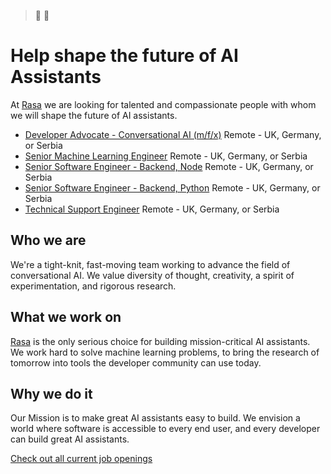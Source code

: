 > :robot: :speech_balloon:

# Help shape the future of AI Assistants

At [Rasa](https://rasa.com/) we are looking for talented and compassionate people with whom we will shape the future of AI assistants.


* [Developer Advocate - Conversational AI (m/f/x)](https://boards.greenhouse.io/rasa/jobs/4421201002?gh_src=d50afd4f2us "Developer Advocate - Conversational AI (m/f/x)") Remote - UK, Germany, or Serbia
* [Senior Machine Learning Engineer](https://boards.greenhouse.io/rasa/jobs/4971032002?gh_src=d50afd4f2us "Senior Machine Learning Engineer") Remote - UK, Germany, or Serbia
* [Senior Software Engineer - Backend, Node](https://boards.greenhouse.io/rasa/jobs/5001805002?gh_src=d50afd4f2us "Senior Software Engineer - Backend, Node") Remote - UK, Germany, or Serbia
* [Senior Software Engineer - Backend, Python](https://boards.greenhouse.io/rasa/jobs/4337397002?gh_src=d50afd4f2us "Senior Software Engineer - Backend, Python") Remote - UK, Germany, or Serbia
* [Technical Support Engineer](https://boards.greenhouse.io/rasa/jobs/5822518002?gh_src=d50afd4f2us "Technical Support Engineer") Remote - UK, Germany, or Serbia

## Who we are

We're a tight-knit, fast-moving team working to advance the field of conversational AI. We value diversity of thought, creativity, a spirit of experimentation, and rigorous research.

## What we work on

[Rasa](https://github.com/rasaHQ/rasa) is the only serious choice for building mission-critical AI assistants. We work hard to solve machine learning problems, to bring the research of tomorrow into tools the developer community can use today.

## Why we do it

Our Mission is to make great AI assistants easy to build. We envision a world where software is accessible to every end user, and every developer can build great AI assistants.

[Check out all current job openings](https://grnh.se/d50afd4f2us)

